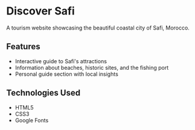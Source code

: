 # Discover Safi

A tourism website showcasing the beautiful coastal city of Safi, Morocco.

## Features
- Interactive guide to Safi's attractions
- Information about beaches, historic sites, and the fishing port
- Personal guide section with local insights

## Technologies Used
- HTML5
- CSS3
- Google Fonts
